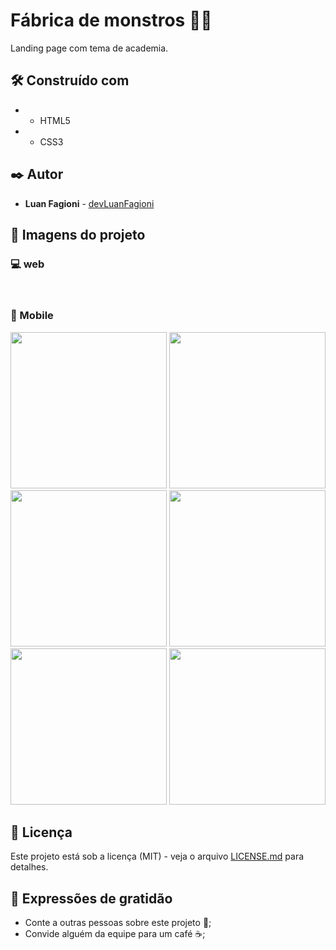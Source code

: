 # Fábrica de monstros 💪🏻

Landing page com tema de academia.

## 🛠️ Construído com

* - HTML5
* - CSS3

## ✒️ Autor

* **Luan Fagioni** - [devLuanFagioni](https://github.com/DevLuanFagioni)

## 📸 Imagens do projeto

### 💻 web

<div>
  <img src="https://user-images.githubusercontent.com/101909254/234618763-e5e85c11-0a6f-46da-9a8c-87df9c2f46b2.jpg" alt="">
  <img src="https://user-images.githubusercontent.com/101909254/234618774-322d743b-8e26-4848-b1da-029a584f6c0a.jpg" alt="">
  <img src="https://user-images.githubusercontent.com/101909254/234618778-6d6084d5-6dfc-42d2-8350-9b70fb5d5bc5.jpg" alt="">
  <img src="https://user-images.githubusercontent.com/101909254/234618783-9bf72506-e0d7-430e-8b00-402048893cb4.jpg" alt="">
  <img src="https://user-images.githubusercontent.com/101909254/234618786-665aa28a-34c6-442a-be76-dab27bdb2452.jpg" alt="">
  <img src="https://user-images.githubusercontent.com/101909254/234618790-e11ce82c-a208-4cc5-b7d5-ea41e594f389.jpg" alt="">
</div>

### 📲 Mobile

<div align="center" >
  <img src="https://user-images.githubusercontent.com/101909254/234618826-3442ad87-b3de-4414-90e6-270596ef2d68.jpg" alt="" width="250px">
  <img src="https://user-images.githubusercontent.com/101909254/234618830-9adae7b5-0c2f-4841-a9bb-1dd467325e93.jpg" alt="" width="250px">
  <img src="https://user-images.githubusercontent.com/101909254/234618833-eb9230c4-ee91-4c24-8a9c-c9d2ed1a2925.jpg" alt="" width="250px">
  <img src="https://user-images.githubusercontent.com/101909254/234618838-66fdd25f-42f8-4080-81af-0a0956169445.jpg" alt="" width="250px">
  <img src="https://user-images.githubusercontent.com/101909254/234618840-1bdda092-49db-4130-b1da-b67cc16f3a25.jpg" alt="" width="250px">
  <img src="https://user-images.githubusercontent.com/101909254/234618843-7fbf0e50-a7e4-47b3-82d4-f577752521c7.jpg" alt="" width="250px">
</div>

## 📄 Licença

Este projeto está sob a licença (MIT) - veja o arquivo [LICENSE.md](https://github.com/DevLuanFagioni/Fabrica-de-monstros/blob/main/license) para detalhes.

## 🎁 Expressões de gratidão

* Conte a outras pessoas sobre este projeto 📢;
* Convide alguém da equipe para um café ☕;
